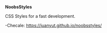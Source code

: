 **NoobsStyles**

CSS Styles for a fast development.

-Checale: https://juanyut.github.io/noobsstyles/
